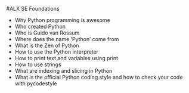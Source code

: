 #ALX SE Foundations

- Why Python programming is awesome 
- Who created Python 
- Who is Guido van Rossum
- Where does the name ‘Python’ come from 
- What is the Zen of Python 
- How to use the Python interpreter 
- How to print text and variables using print 
- How to use strings 
- What are indexing and slicing in Python 
- What is the official Python coding style and 
how to check your code with pycodestyle
